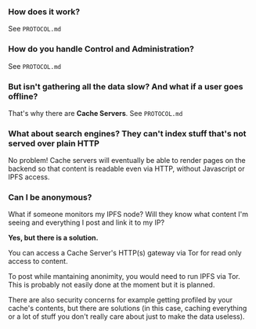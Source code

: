 ### How does it work?

See `PROTOCOL.md`

### How do you handle Control and Administration?

See `PROTOCOL.md`

### But isn't gathering all the data slow? And what if a user goes offline?

That's why there are __Cache Servers__. See `PROTOCOL.md`

### What about search engines? They can't index stuff that's not served over plain HTTP

No problem! Cache servers will eventually be able to render pages on the backend
so that content is readable even via HTTP, without Javascript or IPFS access.

### Can I be anonymous?

What if someone monitors my IPFS node? Will they know what content I'm seeing
and everything I post and link it to my IP?

__Yes, but there is a solution.__

You can access a Cache Server's HTTP(s) gateway via Tor for read only access to content.

To post while mantaining anonimity, you would need to run IPFS via Tor.
This is probably not easily done at the moment but it is planned.

There are also security concerns for example getting profiled by your cache's
contents, but there are solutions (in this case, caching everything or a lot of
stuff you don't really care about just to make the data useless).
